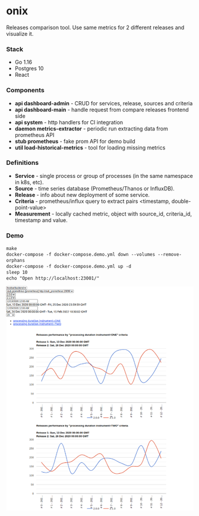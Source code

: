 # onix

Releases comparison tool. Use same metrics for 2 different releases and visualize it.

### Stack

* Go 1.16
* Postgres 10
* React

### Components

* **api dashboard-admin** - CRUD for services, release, sources and criteria
* **api dashboard-main** - handle request from compare releases frontend side
* **api system** - http handlers for CI integration
* **daemon metrics-extractor** - periodic run extracting data from prometheus API
* **stub prometheus** - fake prom API for demo build
* **util load-historical-metrics** - tool for loading missing metrics

### Definitions

* **Service** - single process or group of processes (in the same namespace in k8s, etc).
* **Source** - time series database (Prometheus/Thanos or InfluxDB).
* **Release** - info about new deployment of some service.
* **Criteria** - prometheus/influx query to extract pairs \<timestamp, double-point-value>
* **Measurement** - locally cached metric, object with source_id, criteria_id, timestamp and value.

### Demo

```shell
make
docker-compose -f docker-compose.demo.yml down --volumes --remove-orphans
docker-compose -f docker-compose.demo.yml up -d
sleep 10
echo "Open http://localhost:23001/"
```

<kbd>
    <img src="docs/demo-screen.png" alt="Demo screen"/>
</kbd>